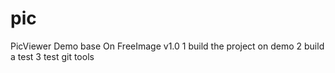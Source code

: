 # pic
PicViewer Demo base On FreeImage
v1.0 
1 build the project on demo
2 build a test
3 test git tools
